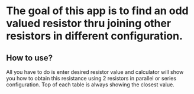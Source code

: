 # The goal of this app is to find an odd valued resistor thru joining other resistors in different configuration.

## How to use?
All you have to do is enter desired resistor value and calculator will show you how to obtain this resistance using 2 resistors in parallel or series configuration.
Top of each table is always showing the closest value.
